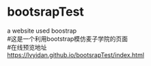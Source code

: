 # bootsrapTest<br/>
a website used boostrap<br/>
#这是一个利用bootstrap模仿麦子学院的页面<br/>
#在线预览地址<br/>
https://lvyidan.github.io/bootsrapTest/index.html

